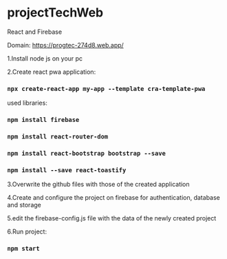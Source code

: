 # projectTechWeb
React and Firebase

Domain:
https://progtec-274d8.web.app/

1.Install node js on your pc

2.Create react pwa application:
### `npx create-react-app my-app --template cra-template-pwa`

used libraries:
### `npm install firebase`
### `npm install react-router-dom`
### `npm install react-bootstrap bootstrap --save`
### `npm install --save react-toastify`

3.Overwrite the github files with those of the created application

4.Create and configure the project on firebase for authentication, database and storage

5.edit the firebase-config.js file with the data of the newly created project

6.Run project:
### `npm start`


